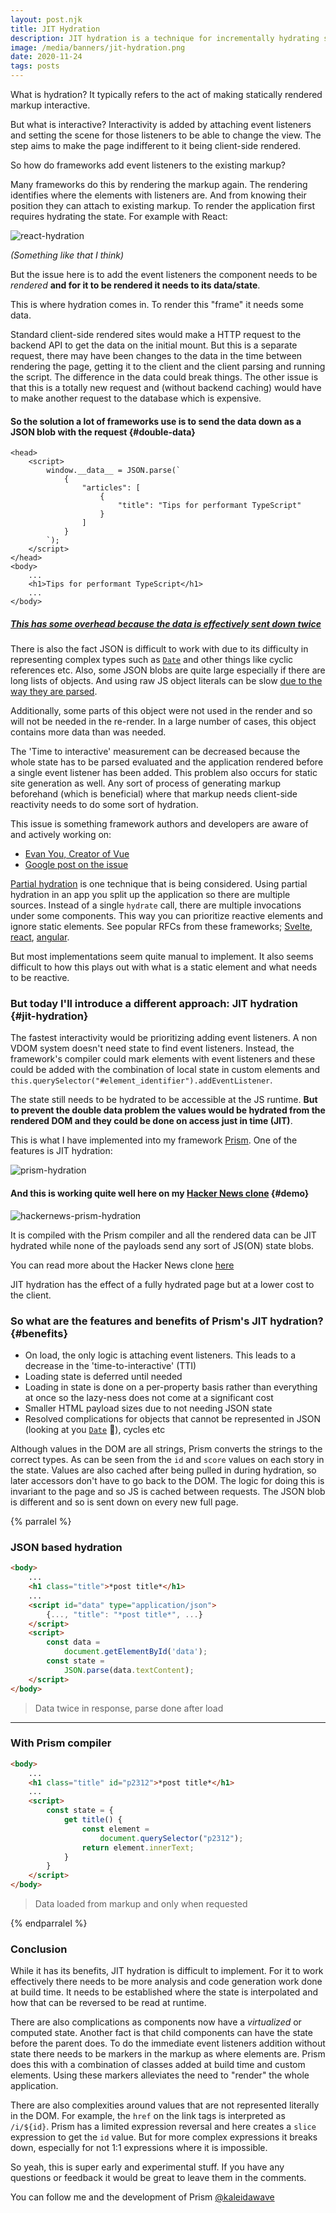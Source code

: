 ```yaml
---
layout: post.njk
title: JIT Hydration
description: JIT hydration is a technique for incrementally hydrating state from the HTML when building universally rendered sites
image: /media/banners/jit-hydration.png
date: 2020-11-24
tags: posts
---
```


What is hydration? It typically refers to the act of making statically rendered markup interactive.

But what is interactive? Interactivity is added by attaching event listeners and setting the scene for those listeners to be able to change the view. The step aims to make the page indifferent to it being client-side rendered.

So how do frameworks add event listeners to the existing markup?

Many frameworks do this by rendering the markup again. The rendering identifies where the elements with listeners are. And from knowing their position they can attach to existing markup. To render the application first requires hydrating the state. For example with React:

![react-hydration](/media/react-hydration.gif)

*(Something like that I think)*

But the issue here is to add the event listeners the component needs to be *rendered* **and for it to be rendered it needs to its data/state**.

This is where hydration comes in. To render this "frame" it needs some data.

Standard client-side rendered sites would make a HTTP request to the backend API to get the data on the initial mount. But this is a separate request, there may have been changes to the data in the time between rendering the page, getting it to the client and the client parsing and running the script. The difference in the data could break things. The other issue is that this is a totally new request and (without backend caching) would have to make another request to the database which is expensive.

#### So the solution a lot of frameworks use is to send the data down as a JSON blob with the request {#double-data}

```html{data-highlight=6,15}
<head>
    <script>
        window.__data__ = JSON.parse(`
            {
                "articles": [
                    {
                        "title": "Tips for performant TypeScript"
                    }
                ]
            }
        `);
    </script>
</head>
<body>
    ...
    <h1>Tips for performant TypeScript</h1>
    ...
</body>
```

##### [This has some overhead because the data is effectively sent down twice](https://youtu.be/CQaDl9Fu0W0?t=365)

There is also the fact JSON is difficult to work with due to its difficulty in representing complex types such as [`Date`](https://developer.mozilla.org/en-US/docs/Web/JavaScript/Reference/Global_Objects/Date) and other things like cyclic references etc. Also, some JSON blobs are quite large especially if there are long lists of objects. And using raw JS object literals can be slow [due to the way they are parsed](https://www.youtube.com/watch?v=ff4fgQxPaO0).

Additionally, some parts of this object were not used in the render and so will not be needed in the re-render. In a large number of cases, this object contains more data than was needed.

The 'Time to interactive' measurement can be decreased because the whole state has to be parsed evaluated and the application rendered before a single event listener has been added. This problem also occurs for static site generation as well. Any sort of process of generating markup beforehand (which is beneficial) where that markup needs client-side reactivity needs to do some sort of hydration.

This issue is something framework authors and developers are aware of and actively working on:

- [Evan You, Creator of Vue](https://twitter.com/youyuxi/status/1274834284826763265)
- [Google post on the issue](https://developers.google.com/web/updates/2019/02/rendering-on-the-web#rehydration-issues)

[Partial hydration](https://medium.com/@luke_schmuke/how-we-achieved-the-best-web-performance-with-partial-hydration-20fab9c808d5#94ad) is one technique that is being considered. Using partial hydration in an app you split up the application so there are multiple sources. Instead of a single `hydrate` call, there are multiple invocations under some components. This way you can prioritize reactive elements and ignore static elements. See popular RFCs from these frameworks; [Svelte](https://github.com/sveltejs/svelte/issues/4308), [react](https://github.com/facebook/react/pull/14717), [angular](https://github.com/angular/angular/issues/13446).

But most implementations seem quite manual to implement. It also seems difficult to how this plays out with what is a static element and what needs to be reactive.

### But today I'll introduce a different approach: JIT hydration {#jit-hydration}

The fastest interactivity would be prioritizing adding event listeners. A non VDOM system doesn't need state to find event listeners. Instead, the framework's compiler could mark elements with event listeners and these could be added with the combination of local state in custom elements and `this.querySelector("#element_identifier").addEventListener`.

The state still needs to be hydrated to be accessible at the JS runtime. **But to prevent the double data problem the values would be hydrated from the rendered DOM and they could be done on access just in time (JIT)**.

This is what I have implemented into my framework [Prism](https://github.com/kaleidawave/prism). One of the features is JIT hydration:

![prism-hydration](/media/prism-hydration.gif)

#### And this is working quite well here on my [Hacker News clone](https://github.com/kaleidawave/hackernews-prism) {#demo}

![hackernews-prism-hydration](/media/hackernews-prism-hydration.gif)

It is compiled with the Prism compiler and all the rendered data can be JIT hydrated while none of the payloads send any sort of JS(ON) state blobs.

You can read more about the Hacker News clone [here](/posts/hackernews-clone-prism-rust)

JIT hydration has the effect of a fully hydrated page but at a lower cost to the client.

### So what are the features and benefits of Prism's JIT hydration? {#benefits}

- On load, the only logic is attaching event listeners. This leads to a decrease in the 'time-to-interactive' (TTI)
- Loading state is deferred until needed
- Loading in state is done on a per-property basis rather than everything at once so the lazy-ness does not come at a significant cost
- Smaller HTML payload sizes due to not needing JSON state
- Resolved complications for objects that cannot be represented in JSON (looking at you [`Date`](https://developer.mozilla.org/en-US/docs/Web/JavaScript/Reference/Global_Objects/Date) 👀), cycles etc

Although values in the DOM are all strings, Prism converts the strings to the correct types. As can be seen from the `id` and `score` values on each story in the state. Values are also cached after being pulled in during hydration, so later accessors don't have to go back to the DOM. The logic for doing this is invariant to the page and so JS is cached between requests. The JSON blob is different and so is sent down on every new full page.

{% parralel %}

### JSON based hydration

```html
<body>
    ...
    <h1 class="title">*post title*</h1>
    ...
    <script id="data" type="application/json">
        {..., "title": "*post title*", ...}
    </script>
    <script>
        const data = 
            document.getElementById('data');
        const state = 
            JSON.parse(data.textContent);
    </script>
</body>
```

> Data twice in response, parse done after load

---

### With Prism compiler

```html
<body>
    ...
    <h1 class="title" id="p2312">*post title*</h1>
    ...
    <script>
        const state = {
            get title() {
                const element = 
                    document.querySelector("p2312");
                return element.innerText;
            }
        }
    </script>
</body>
```

> Data loaded from markup and only when requested

{% endparralel %}

### Conclusion

While it has its benefits, JIT hydration is difficult to implement. For it to work effectively there needs to be more analysis and code generation work done at build time. It needs to be established where the state is interpolated and how that can be reversed to be read at runtime.

There are also complications as components now have a *virtualized* or computed state. Another fact is that child components can have the state before the parent does. To do the immediate event listeners addition without state there needs to be markers in the markup as where elements are. Prism does this with a combination of classes added at build time and custom elements. Using these markers alleviates the need to "render" the whole application.

There are also complexities around values that are not represented literally in the DOM. For example, the `href` on the link tags is interpreted as `/i/${id}`. Prism has a limited expression reversal and here creates a `slice` expression to get the `id` value. But for more complex expressions it breaks down, especially for not 1:1 expressions where it is impossible.

So yeah, this is super early and experimental stuff. If you have any questions or feedback it would be great to leave them in the comments.

You can follow me and the development of Prism [@kaleidawave](https://twitter.com/kaleidawave)
